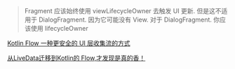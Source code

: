 > Fragment 应该始终使用 viewLifecycleOwner 去触发 UI 更新. 但是这不适用于 DialogFragment. 因为它可能没有 View. 对于 DialogFragment. 你应该使用 lifecycleOwner

[Kotlin Flow 一种更安全的 UI 层收集流的方式](https://blog.csdn.net/u011692041/article/details/117552958)

[从LiveData迁移到Kotlin的 Flow,才发现是真的香！](https://blog.csdn.net/A_pyf/article/details/119044687?utm_medium=distribute.pc_relevant.none-task-blog-2~default~baidujs_title~default-1.control&spm=1001.2101.3001.4242)

